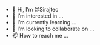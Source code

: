 - 👋 Hi, I’m @Sirajtec
- 👀 I’m interested in ...
- 🌱 I’m currently learning ...
- 💞️ I’m looking to collaborate on ...
- 📫 How to reach me ...

<!---
Sirajtec/Sirajtec is a ✨ special ✨ repository because its `README.md` (this file) appears on your GitHub profile.
You can click the Preview link to take a look at your changes.
--->
